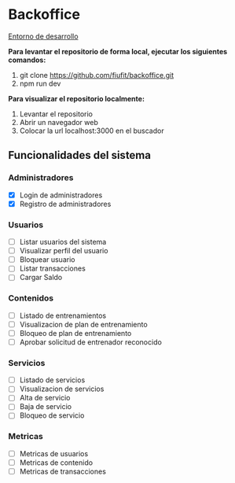# Backoffice

[Entorno de desarrollo](https://web-danielovera.cloud.okteto.net/)

**Para levantar el repositorio de forma local, ejecutar los siguientes comandos:**
1. git clone https://github.com/fiufit/backoffice.git
2. npm run dev

**Para visualizar el repositorio localmente:**
1. Levantar el repositorio
2. Abrir un navegador web
3. Colocar la url localhost:3000 en el buscador

## Funcionalidades del sistema

### Administradores
- [x] Login de administradores 
- [x] Registro de administradores

### Usuarios
- [ ] Listar usuarios del sistema
- [ ] Visualizar perfil del usuario
- [ ] Bloquear usuario
- [ ] Listar transacciones
- [ ] Cargar Saldo

### Contenidos
- [ ] Listado de entrenamientos
- [ ] Visualizacion de plan de entrenamiento
- [ ] Bloqueo de plan de entrenamiento
- [ ] Aprobar solicitud de entrenador reconocido

### Servicios
- [ ] Listado de servicios
- [ ] Visualizacion de servicios
- [ ] Alta de servicio
- [ ] Baja de servicio
- [ ] Bloqueo de servicio

### Metricas
- [ ] Metricas de usuarios
- [ ] Metricas de contenido
- [ ] Metricas de transacciones
